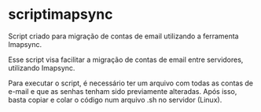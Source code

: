 # scriptimapsync
Script criado para migração de contas de email utilizando a ferramenta Imapsync. 


Esse script visa facilitar a migração de contas de email entre servidores, utilizando Imapsync. 

Para executar o script, é necessário ter um arquivo com todas as contas de e-mail e que as senhas tenham sido previamente alteradas.
Após isso, basta copiar e colar o código num arquivo .sh no servidor (Linux).
